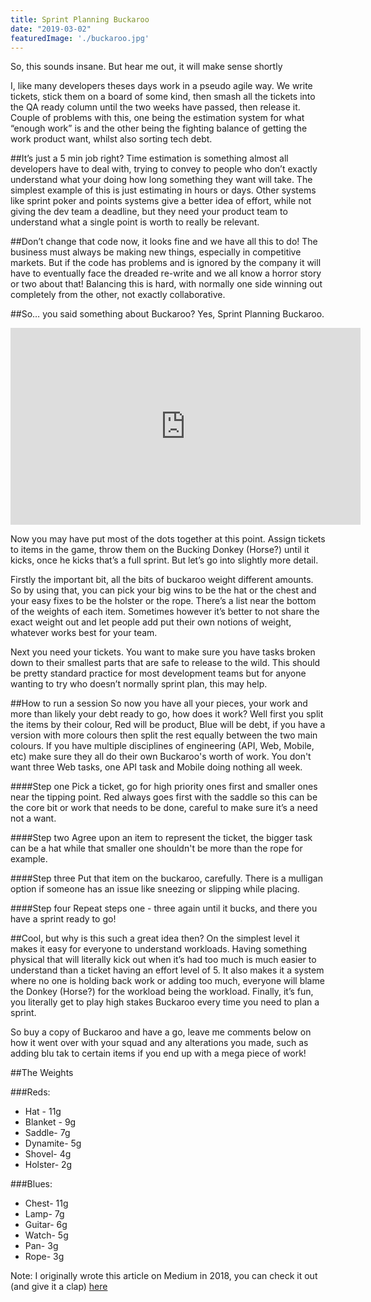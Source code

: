 ```yaml
---
title: Sprint Planning Buckaroo
date: "2019-03-02"
featuredImage: './buckaroo.jpg'
---
```

So, this sounds insane. But hear me out, it will make sense shortly
<!-- end -->

I, like many developers theses days work in a pseudo agile way. We write tickets, stick them on a board of some kind, then smash all the tickets into the QA ready column until the two weeks have passed, then release it. Couple of problems with this, one being the estimation system for what “enough work” is and the other being the fighting balance of getting the work product want, whilst also sorting tech debt.

##It’s just a 5 min job right?
Time estimation is something almost all developers have to deal with, trying to convey to people who don’t exactly understand what your doing how long something they want will take. The simplest example of this is just estimating in hours or days. Other systems like sprint poker and points systems give a better idea of effort, while not giving the dev team a deadline, but they need your product team to understand what a single point is worth to really be relevant.

##Don’t change that code now, it looks fine and we have all this to do!
The business must always be making new things, especially in competitive markets. But if the code has problems and is ignored by the company it will have to eventually face the dreaded re-write and we all know a horror story or two about that! Balancing this is hard, with normally one side winning out completely from the other, not exactly collaborative.

##So… you said something about Buckaroo?
Yes, Sprint Planning Buckaroo.

<iframe width="560" height="315" src="https://www.youtube.com/embed/UIBBnNk216k" frameborder="0" allow="accelerometer; autoplay; encrypted-media; gyroscope; picture-in-picture" allowfullscreen></iframe>

Now you may have put most of the dots together at this point. Assign tickets to items in the game, throw them on the Bucking Donkey (Horse?) until it kicks, once he kicks that’s a full sprint. But let’s go into slightly more detail.

Firstly the important bit, all the bits of buckaroo weight different amounts. So by using that, you can pick your big wins to be the hat or the chest and your easy fixes to be the holster or the rope. There’s a list near the bottom of the weights of each item. Sometimes however it’s better to not share the exact weight out and let people add put their own notions of weight, whatever works best for your team.

Next you need your tickets. You want to make sure you have tasks broken down to their smallest parts that are safe to release to the wild. This should be pretty standard practice for most development teams but for anyone wanting to try who doesn’t normally sprint plan, this may help.

##How to run a session
So now you have all your pieces, your work and more than likely your debt ready to go, how does it work? Well first you split the items by their colour, Red will be product, Blue will be debt, if you have a version with more colours then split the rest equally between the two main colours. If you have multiple disciplines of engineering (API, Web, Mobile, etc) make sure they all do their own Buckaroo's worth of work. You don't want three Web tasks, one API task and Mobile doing nothing all week.

####Step one
Pick a ticket, go for high priority ones first and smaller ones near the tipping point. Red always goes first with the saddle so this can be the core bit or work that needs to be done, careful to make sure it’s a need not a want.

####Step two
Agree upon an item to represent the ticket, the bigger task can be a hat while that smaller one shouldn't be more than the rope for example.

####Step three
Put that item on the buckaroo, carefully. There is a mulligan option if someone has an issue like sneezing or slipping while placing.

####Step four
Repeat steps one - three again until it bucks, and there you have a sprint ready to go!

##Cool, but why is this such a great idea then?
On the simplest level it makes it easy for everyone to understand workloads. Having something physical that will literally kick out when it’s had too much is much easier to understand than a ticket having an effort level of 5. It also makes it a system where no one is holding back work or adding too much, everyone will blame the Donkey (Horse?) for the workload being the workload. Finally, it’s fun, you literally get to play high stakes Buckaroo every time you need to plan a sprint.

So buy a copy of Buckaroo and have a go, leave me comments below on how it went over with your squad and any alterations you made, such as adding blu tak to certain items if you end up with a mega piece of work!

##The Weights

###Reds:

* Hat - 11g
* Blanket - 9g
* Saddle- 7g
* Dynamite- 5g
* Shovel- 4g
* Holster- 2g

###Blues:

* Chest- 11g
* Lamp- 7g
* Guitar- 6g
* Watch- 5g
* Pan- 3g
* Rope- 3g

Note: I originally wrote this article on Medium in 2018, you can check it out (and give it a clap) <a href="https://medium.com/@ian.hayward_26242/sprint-planning-buckaroo-b1bb192177ae" target="_blank">here</a>